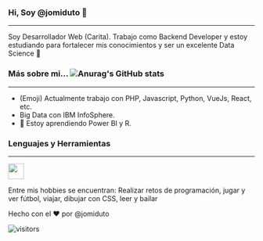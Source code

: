 ### Hi, Soy @jomiduto 👋
------------

Soy Desarrollador Web (Carita). Trabajo como Backend Developer y estoy estudiando para fortalecer mis conocimientos y ser un excelente Data Science :muscle:

### Más sobre mi... ![Anurag's GitHub stats](https://github-readme-stats.vercel.app/api?username=jomiduto&show_icons=true&theme=tokyonight)
------------
- (Emoji) Actualmente trabajo con PHP, Javascript, Python, VueJs, React, etc.
- Big Data con IBM InfoSphere.
- 🌱 Estoy aprendiendo Power BI y R.

### Lenguajes y Herramientas
------------
<img height="32" width="32" src="https://cdn.jsdelivr.net/npm/simple-icons@v4/icons/html5.svg" style="#E34F26"/>
<!--
![Top Langs](https://github-readme-stats.vercel.app/api/top-langs/?username=jomiduto&layout=compact&theme=tokyonight) -->



Entre mis hobbies se encuentran: Realizar retos de programación, jugar y ver fútbol, viajar, dibujar con CSS, leer y bailar

Hecho con el :heart: por @jomiduto

![visitors](https://visitor-badge.glitch.me/badge?page_id=${jomiduto})


<!--
https://github.com/anuraghazra/github-readme-stats - Stats
**jomiduto/jomiduto** is a ✨ _special_ ✨ repository because its `README.md` (this file) appears on your GitHub profile.

<!--
Here are some ideas to get you started:
- 🔭 I’m currently working on ...
- 🌱 I’m currently learning ...
- 👯 I’m looking to collaborate on ...
- 🤔 I’m looking for help with ...
- 💬 Ask me about ...
- 📫 How to reach me: ...
- 😄 Pronouns: ...
- ⚡ Fun fact: ...
-->
